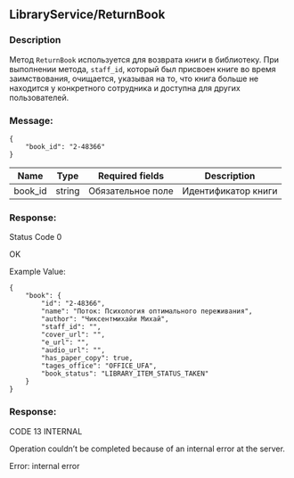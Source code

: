 ## LibraryService/ReturnBook
### Description
Метод `ReturnBook` используется для возврата книги в библиотеку. При выполнении метода, `staff_id`, который был присвоен книге во время заимствования, очищается, указывая на то, что книга больше не находится у конкретного сотрудника и доступна для других пользователей.
### Message:
```
{
    "book_id": "2-48366"
}
```
Name | Type  | Required fields| Description |
|---|-----|-------|-----------|
|book_id |string| Обязательное поле |Идентификатор книги|

### Response:

Status Code 0

OK

Example Value:

```
{
    "book": {
        "id": "2-48366",
        "name": "Поток: Психология оптимального переживания",
        "author": "Чиксентмихайи Михай",
        "staff_id": "",
        "cover_url": "",
        "e_url": "",
        "audio_url": "",
        "has_paper_copy": true,
        "tages_office": "OFFICE_UFA",
        "book_status": "LIBRARY_ITEM_STATUS_TAKEN"
    }
}
```
### Response:

CODE 13 INTERNAL

Operation couldn’t be completed because of an internal error at the server.    

Error: internal error
